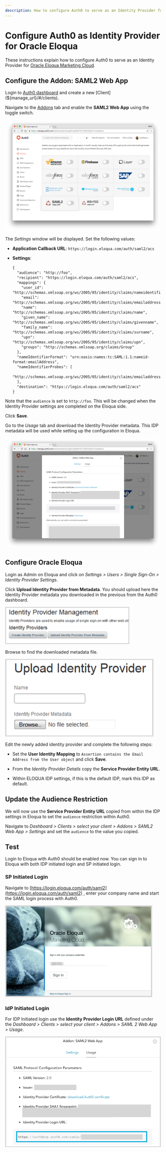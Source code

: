 ```yaml
---
description: How to configure Auth0 to serve as an Identity Provider for Oracle Eloqua.
---
```


# Configure Auth0 as Identity Provider for Oracle Eloqua

These instructions explain how to configure Auth0 to serve as an Identity Provider for [Oracle Eloqua Marketing Cloud](http://www.oracle.com/partners/en/products/applications/eloqua-marketing-cloud-service/get-started/index.html).

## Configure the Addon: SAML2 Web App

Login to [Auth0 dashboard](${manage_url}) and create a new [Client](${manage_url}/#/clients).

Navigate to the [Addons](${manage_url}/#/clients/${account.clientId}/addons) tab and enable the **SAML2 Web App** using the toggle switch.

![Client Addons](/media/articles/protocols/saml/eloqua/client-addons.png)

The *Settings* window will be displayed. Set the following values:

- **Application Callback URL**: `https://login.eloqua.com/auth/saml2/acs`

- **Settings**:

  ```text
  {
    "audience": "http://foo",
    "recipient": "https://login.eloqua.com/auth/saml2/acs",
    "mappings": {
      "user_id": "http://schemas.xmlsoap.org/ws/2005/05/identity/claims/nameidentifier",
      "email": "http://schemas.xmlsoap.org/ws/2005/05/identity/claims/emailaddress",  
      "name": "http://schemas.xmlsoap.org/ws/2005/05/identity/claims/name",
      "given_name": "http://schemas.xmlsoap.org/ws/2005/05/identity/claims/givenname",  
      "family_name": "http://schemas.xmlsoap.org/ws/2005/05/identity/claims/surname",
      "upn": "http://schemas.xmlsoap.org/ws/2005/05/identity/claims/upn",
      "groups": "http://schemas.xmlsoap.org/claims/Group"
    },
    "nameIdentifierFormat": "urn:oasis:names:tc:SAML:1.1:nameid-format:emailAddress",
    "nameIdentifierProbes": [
      "http://schemas.xmlsoap.org/ws/2005/05/identity/claims/emailaddress"
    ],
    "destination": "https://login.eloqua.com/auth/saml2/acs"
  }

  ```

Note that the `audience` is set to `http://foo`. This will be changed when the Identity Provider settings are completed on the Eloqua side.

Click **Save**.

Go to the *Usage* tab and download the Identity Provider metadata. This IDP metadata will be used while setting up the configuration in Eloqua.

![Download Identity Provider Metadata](/media/articles/protocols/saml/eloqua/download-idp-metadata.png)

## Configure Oracle Eloqua

Login as Admin on Eloqua and click on *Settings > Users > Single Sign-On > Identity Provider Settings*.

Click **Upload Identity Provider from Metadata**. You should upload here the Identity Provider metadata you downloaded in the previous from the Auth0 dashboard.

![Upload Identity Provider Metadata](/media/articles/protocols/saml/eloqua/upload-idp-metadata-1.png)

Browse to find the downloaded metadata file.

![Upload Identity Provider Metadata](/media/articles/protocols/saml/eloqua/upload-idp-metadata-2.png)

Edit the newly added identity provider and complete the following steps:

- Set the **User Identity Mapping** to `Assertion contains the Email Address from the User object` and click **Save**.

- From the *Identity Provider Details* copy the **Service Provider Entity URL**.

- Within ELOQUA IDP settings, if this is the default IDP, mark this IDP as default.


## Update the Audience Restriction

We will now use the **Service Provider Entity URL** copied from within the IDP settings in Eloqua to set the `audience` restriction within Auth0.

Navigate to *Dashboard > Clients > select your client > Addons > SAML2 Web App > Settings* and set the `audience` to the value you copied.

## Test

Login to Eloqua with Auth0 should be enabled now. You can sign in to Eloqua with both IDP initiated login and SP initiated login.

### SP Initiated Login

Navigate to [https://login.eloqua.com/auth/saml2](https://login.eloqua.com/auth/saml2) , enter your company name and start the SAML login process with Auth0.

![Eloqua SP Initiated Login](/media/articles/protocols/saml/eloqua/sp-login.png)


### IdP Initiated Login

For IDP Initiated login use the **Identity Provider Login URL** defined under the *Dashboard > Clients > select your client > Addons > SAML 2 Web App > Usage*.

![Eloqua IdP Initiated Login](/media/articles/protocols/saml/eloqua/idp-login.png)
